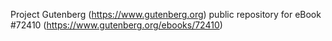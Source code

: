 Project Gutenberg (https://www.gutenberg.org) public repository
for eBook #72410 (https://www.gutenberg.org/ebooks/72410)
